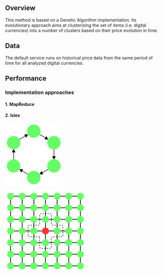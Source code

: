 ## Overview

This method is based on a Genetic Algorithm implementation. Its evolutionary approach aims at
clusterizing the set of items (i.e. digital currencies) into a number of clusters based on their price evolution in time.

## Data

The default service runs on historical price data from the same period of time for all analyzed digital currencies.

## Performance

### Implementation approaches

#### 1. MapReduce

#### 2. Isles

![isles](images/isles-orientedGraph.png)

![isles](images/isles-cellularTopology.png)
